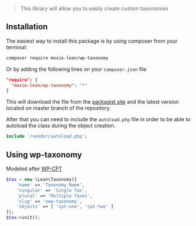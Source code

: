 > This library will allow you to easily create custom taxonomies

## Installation

The easiest way to install this package is by using composer from your
terminal:

```bash
composer require moxie-lean/wp-taxonomy
```

Or by adding the following lines on your `composer.json` file

```json
"require": {
  "moxie-lean/wp-taxonomy": "*"
}
```

This will download the file from the [packagist site](https://packagist.org/packages/moxie-lean/wp-cpt) 
and the latest version located on master branch of the repository. 

After that you can need to include the `autoload.php` file in order to
be able to autoload the class during the object creation.

```php
include '/vendor/autoload.php';
```

## Using wp-taxonomy
Modeled after [WP-CPT](https://github.com/wearenolte/wp-cpt)

```php
$tax = new \Lean\Taxonomy([
    'name' => 'Taxonomy Name',
    'singular' => 'Single Tax',
    'plural' => 'Multiple Taxes',
    'slug' => 'new-taxonomy',
    'objects' => [ 'cpt-one', 'cpt-two' ]
]);
$tax->init();
```
